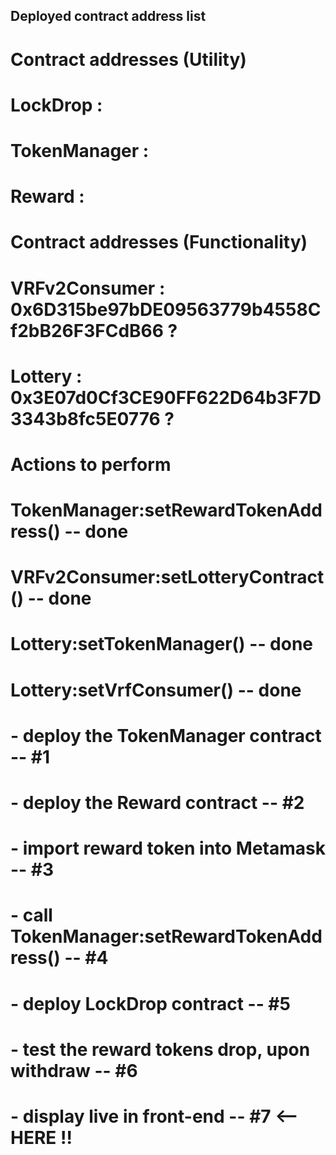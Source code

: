 ##      Deployed contract address list 

#       Contract addresses (Utility)
#
# LockDrop      : 
# TokenManager  :   
# Reward        : 
# 

#       Contract addresses (Functionality)
#
# VRFv2Consumer : 0x6D315be97bDE09563779b4558Cf2bB26F3FCdB66 ?   
# Lottery       : 0x3E07d0Cf3CE90FF622D64b3F7D3343b8fc5E0776 ?   
#

#       Actions to perform
# 
# TokenManager:setRewardTokenAddress()   -- done
# VRFv2Consumer:setLotteryContract()     -- done
# Lottery:setTokenManager()              -- done     
# Lottery:setVrfConsumer()               -- done
#  
#
#   - deploy the TokenManager contract                   -- #1
#   - deploy the Reward contract                         -- #2
#   - import reward token into Metamask                  -- #3
#   - call TokenManager:setRewardTokenAddress()          -- #4 
#   - deploy LockDrop contract                           -- #5 
#   
#   - test the reward tokens drop, upon withdraw         -- #6    
#   - display live in front-end                          -- #7  <-- HERE !!
#
